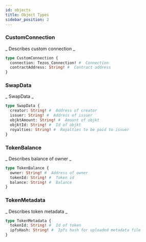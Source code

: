 ```yaml
---
id: objects
title: Object Types
sidebar_position: 2
---
```



### CustomConnection 

_ Describes custom connection _

```graphql
type CustomConnection {
  connection: Tezos_Connection! #  Connection 
  contractAddress: String! #  Contract address 
}
```

### SwapData 

_ SwapData _

```graphql
type SwapData {
  creator: String! #  Address of creator 
  issuer: String! #  Address of issuer 
  objktAmount: String! #  Amount of objkt 
  objktId: String! #  Id of objkt 
  royalties: String! #  Royalties to be paid to issuer 
}
```

### TokenBalance 

_ Describes balance of owner _

```graphql
type TokenBalance {
  owner: String! #  Address of owner 
  tokenId: String! #  Token id 
  balance: String! #  Balance 
}
```

### TokenMetadata 

_ Describes token metadata _

```graphql
type TokenMetadata {
  tokenId: String! #  Id of token 
  ipfsHash: String! #  Ipfs hash for uploaded metadata file 
}
```


